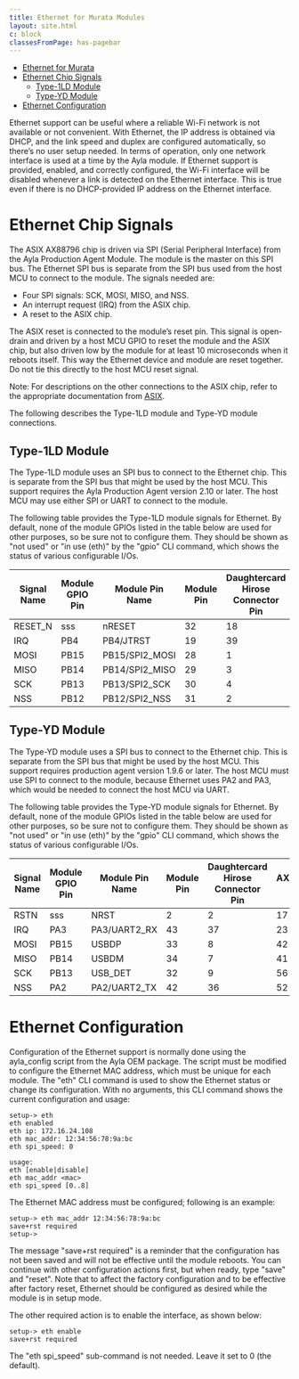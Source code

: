 ```yaml
---
title: Ethernet for Murata Modules
layout: site.html
c: block
classesFromPage: has-pagebar
---
```


<aside id="pagebar" class="d-xl-block collapse">
  <ul>
    <li>
      <a href="#core-title">Ethernet for Murata</a>
    </li>
    <li>
      <a href="#ethernet-chip-signals">Ethernet Chip Signals</a>
      <ul>
        <li><a href="#type-1ld-module">Type-1LD Module</a></li>
        <li><a href="#type-yd-module">Type-YD Module</a></li>
      </ul>
    </li>
    <li>
      <a href="#ethernet-configuration">Ethernet Configuration</a>
    </li>
  </ul>
</aside>

Ethernet support can be useful where a reliable Wi-Fi network is not available or not convenient. With Ethernet, the IP address is obtained via DHCP, and the link speed and duplex are configured automatically, so there’s no user setup needed. In terms of operation, only one network interface is used at a time by the Ayla module. If Ethernet support is provided, enabled, and correctly configured, the Wi-Fi interface will be disabled whenever a link is detected on the Ethernet interface. This is true even if there is no DHCP-provided IP address on the Ethernet interface.

# Ethernet Chip Signals

The ASIX AX88796 chip is driven via SPI (Serial Peripheral Interface) from the Ayla Production Agent Module. The module is the master on this SPI bus. The Ethernet SPI bus is separate from the SPI bus used from the host MCU to connect to the module. The signals needed are:

* Four SPI signals: SCK, MOSI, MISO, and NSS.
* An interrupt request (IRQ) from the ASIX chip.
* A reset to the ASIX chip.

The ASIX reset is connected to the module’s reset pin. This signal is open-drain and driven by a host MCU GPIO to reset the module and the ASIX chip, but also driven low by the module for at least 10 microseconds when it reboots itself. This way the Ethernet device and module are reset together. Do not tie this directly to the host MCU reset signal.

Note: For descriptions on the other connections to the ASIX chip, refer to the appropriate documentation from [ASIX](https://www.asix.com).

The following describes the Type-1LD module and Type-YD module connections.

## Type-1LD Module

The Type-1LD module uses an SPI bus to connect to the Ethernet chip. This is separate from the SPI bus that might be used by the host MCU. This support requires the Ayla Production Agent version 2.10 or later. The host MCU may use either SPI or UART to connect to the module. 

The following table provides the Type-1LD module signals for Ethernet. By default, none of the module GPIOs listed in the table below are used for other purposes, so be sure not to configure them. They should be shown as "not used" or "in use (eth)" by the "gpio" CLI command, which shows the status of various configurable I/Os.

|Signal Name|Module GPIO Pin|Module Pin Name|Module Pin|Daughtercard Hirose Connector Pin|AX88796C Pin|ASIX SMDK2440 V1.0 Demo board Pin|
|-|-|-|-|-|-|-|
|RESET_N|sss|nRESET|32|18|17|J11-30|
|IRQ|PB4|PB4/JTRST|19|39|23|J11-18|
|MOSI|PB15|PB15/SPI2_MOSI|28|1|42|J13-2|
|MISO|PB14|PB14/SPI2_MISO|29|3|41|J13-3|
|SCK|PB13|PB13/SPI2_SCK|30|4|56|J12-34|
|NSS|PB12|PB12/SPI2_NSS|31|2|52|J11-2|

## Type-YD Module

The Type-YD module uses a SPI bus to connect to the Ethernet chip. This is separate from the SPI bus that might be used by the host MCU. This support requires production agent version 1.9.6 or later. The host MCU must use SPI to connect to the module, because Ethernet uses PA2 and PA3, which would be needed to connect the host MCU via UART.

The following table provides the Type-YD module signals for Ethernet. By default, none of the module GPIOs listed in the table below are used for other purposes, so be sure not to configure them. They should be shown as "not used" or "in use (eth)" by the "gpio" CLI command, which shows the status of various configurable I/Os.

|Signal Name|Module GPIO Pin|Module Pin Name|Module Pin|Daughtercard Hirose Connector Pin|AX88796C Pin|ASIX SMDK2440 V1.0 Demo board Pin|
|-|-|-|-|-|-|-|
|RSTN|sss|NRST|2|2|17|J11-30|
|IRQ|PA3|PA3/UART2_RX|43|37|23|J11-18|
|MOSI|PB15|USBDP|33|8|42|J13-2|
|MISO|PB14|USBDM|34|7|41|J13-3|
|SCK|PB13|USB_DET|32|9|56|J12-34|
|NSS|PA2|PA2/UART2_TX|42|36|52|J11-2|

# Ethernet Configuration

Configuration of the Ethernet support is normally done using the ayla_config script from the Ayla OEM package. The script must be modified to configure the Ethernet MAC address, which must be unique for each module. The "eth" CLI command is used to show the Ethernet status or change its configuration. With no arguments, this CLI command shows the current configuration and usage:

```
setup-> eth
eth enabled
eth ip: 172.16.24.108
eth mac_addr: 12:34:56:78:9a:bc
eth spi_speed: 0

usage:
eth [enable|disable]
eth mac_addr <mac>
eth spi_speed [0..8]
```

The Ethernet MAC address must be configured; following is an example:

```
setup-> eth mac_addr 12:34:56:78:9a:bc
save+rst required
setup->
```

The message "save+rst required" is a reminder that the configuration has not been saved and will not be effective until the module reboots. You can continue with other configuration actions first, but when ready, type "save" and "reset". Note that to affect the factory configuration and to be effective after factory reset, Ethernet should be configured as desired while the module is in setup mode. 

The other required action is to enable the interface, as shown below:

```
setup-> eth enable
save+rst required
```

The "eth spi_speed" sub-command is not needed. Leave it set to 0 (the default).